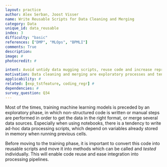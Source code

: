 ```yaml
---
layout: practice
author: Alex Serban, Joost Visser
name: Write Reusable Scripts for Data Cleaning and Merging
category: Data
unique_id: data_reusable
index: 3
difficulty: "basic"
references: ["DMP", "MLOps", "BPMLI"]
comments: True
description:
image: #
photocredit: #

intent: Avoid untidy data mugging scripts, reuse code and increase reproducibility. #
motivation: Data cleaning and merging are exploratory processes and tend to be less structured. Many times these processes involve manual steps or poorly structured code which can not be later reused or integrated in a pipeline.  #
applicability: #
related: [exp_tstfeature, coding_regr] #
dependencies: #
survey_question: Q34
---
```


Most of the times, training machine learning models is preceded by an exploratory phase, in which non-structured code is written or manual steps are performed in order to get the data in the right format, or merge several data sources.
Especially when using notebooks, there is a tendency to write ad-hoc data processing scripts, which depend on variables already stored in memory when running previous cells.

Before moving to the training phase, it is important to convert this code into reusable scripts and move it into methods which can be called and *tested* individually.
This will enable code reuse and ease integration into processing pipelines.